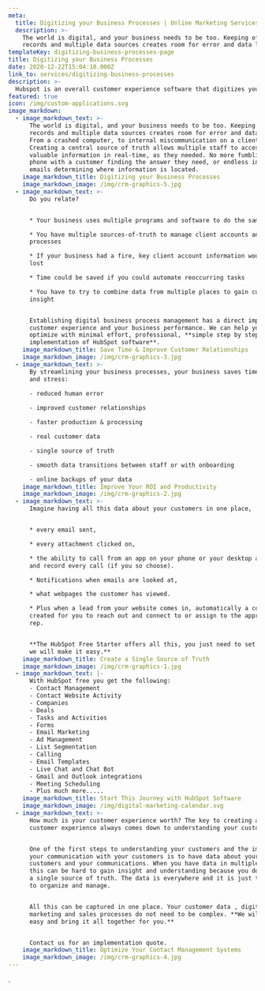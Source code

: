 ```yaml
---
meta:
  title: Digitizing your Business Processes | Online Marketing Services
  description: >-
    The world is digital, and your business needs to be too. Keeping offline
    records and multiple data sources creates room for error and data loss
templateKey: digitizing-business-processes-page
title: Digitizing your Business Processes
date: 2020-12-22T15:04:10.000Z
link_to: services/digitizing-business-processes
description: >-
  Hubspot is an overall customer experience software that digitizes your business processes by combining all your digital marketing tools, sales processes and service in one place. It will help you find, gain, and keep your customers. Through a complete Hubspot implementation which utilizes inbound marketing tactics and the marketing automation software, your customers will be able to find you. The Customer Relationship Management (CRM) portion of the software will help you gain these customers and the service hub will help you keep your customers. Along the way we will map your business processes and create applications to digitalize your business and all customer interactions.
featured: true
icon: /img/custom-applications.svg
image_markdown:
  - image_markdown_text: >-
      The world is digital, and your business needs to be too. Keeping offline
      records and multiple data sources creates room for error and data loss.
      From a crashed computer, to internal miscommunication on a client account.
      Creating a central source of truth allows multiple staff to access
      valuable information in real-time, as they needed. No more fumbling on the
      phone with a customer finding the answer they need, or endless internal
      emails determining where information is located.
    image_markdown_title: Digitizing your Business Processes
    image_markdown_image: /img/crm-graphics-5.jpg
  - image_markdown_text: >-
      Do you relate?


      * Your business uses multiple programs and software to do the same job

      * You have multiple sources-of-truth to manage client accounts and
      processes

      * If your business had a fire, key client account information would be
      lost

      * Time could be saved if you could automate reoccurring tasks

      * You have to try to combine data from multiple places to gain customer
      insight


      Establishing digital business process management has a direct impact on
      customer experience and your business performance. We can help you
      optimize with minimal effort, professional, **simple step by step
      implementation of HubSpot software**.
    image_markdown_title: Save Time & Improve Customer Relationships
    image_markdown_image: /img/crm-graphics-3.jpg
  - image_markdown_text: >-
      By streamlining your business processes, your business saves time, money,
      and stress:
        
      - reduced human error

      - improved customer relationships

      - faster production & processing

      - real customer data

      - single source of truth

      - smooth data transitions between staff or with onboarding

      - online backups of your data
    image_markdown_title: Improve Your ROI and Productivity
    image_markdown_image: /img/crm-graphics-2.jpg
  - image_markdown_text: >-
      Imagine having all this data about your customers in one place,


      * every email sent,

      * every attachment clicked on,

      * the ability to call from an app on your phone or your desktop and log
      and record every call (if you so choose).

      * Notifications when emails are looked at,

      * what webpages the customer has viewed.

      * Plus when a lead from your website comes in, automatically a contact is
      created for you to reach out and connect to or assign to the appropriate
      rep.


      **The HubSpot Free Starter offers all this, you just need to set it up and
      we will make it easy.**
    image_markdown_title: Create a Single Source of Truth
    image_markdown_image: /img/crm-graphics-1.jpg
  - image_markdown_text: |-
      With HubSpot free you get the following:
      - Contact Management
      - Contact Website Activity
      - Companies
      - Deals
      - Tasks and Activities
      - Forms
      - Email Marketing
      - Ad Management
      - List Segmentation
      - Calling
      - Email Templates
      - Live Chat and Chat Bot
      - Gmail and Outlook integrations
      - Meeting Scheduling
      - Plus much more.....
    image_markdown_title: Start This Journey with HubSpot Software
    image_markdown_image: /img/digital-marketing-calendar.svg
  - image_markdown_text: >-
      How much is your customer experience worth? The key to creating a better
      customer experience always comes down to understanding your customers.  


      One of the first steps to understanding your customers and the impact of
      your communication with your customers is to have data about your
      customers and your communications. When you have data in multiple places,
      this can be hard to gain insight and understanding because you do not have
      a single source of truth. The data is everywhere and it is just too hard
      to organize and manage.


      All this can be captured in one place. Your customer data , digital
      marketing and sales processes do not need to be complex. **We will make it
      easy and bring it all together for you.**


      Contact us for an implementation quote.
    image_markdown_title: Optimize Your Contact Management Systems
    image_markdown_image: /img/crm-graphics-4.jpg
---
```

.